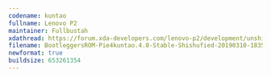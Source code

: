 ```yaml
---
codename: kuntao
fullname: Lenovo P2
maintainer: Fullbustah
xdathread: https://forum.xda-developers.com/lenovo-p2/development/unshishufied-bootleggersrom-4-0-t3903956
filename: BootleggersROM-Pie4kuntao.4.0-Stable-Shishufied-20190310-183505.zip
newformat: true
buildsize: 653261354 
---
```

